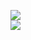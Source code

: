 [![](https://img.shields.io/badge/Made%20With-Github%20Spray-lightgrey.svg?style=for-the-badge&logo=github)](https://github.com/Annihil/github-spray#21975)  
[![](https://i.imgur.com/2DrTn0Z.gif)](https://github.com/Annihil/github-spray)